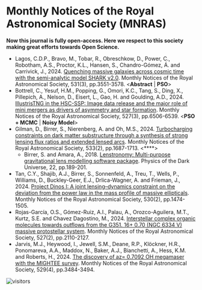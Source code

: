 # Monthly Notices of the Royal Astronomical Society (MNRAS)

**Now this journal is fully open-access. Here we respect to this society making great efforts towards Open Science.**

* Lagos, C.D.P., Bravo, M., Tobar, R., Obreschkow, D., Power, C., Robotham, A.S., Proctor, K.L., Hansen, S., Chandro-Gómez, Á. and Carrivick, J., 2024. [Quenching massive galaxies across cosmic time with the semi-analytic model SHARK v2.0](https://academic.oup.com/mnras/article-abstract/531/3/3551/7663578). Monthly Notices of the Royal Astronomical Society, 531(3), pp.3551-3578. <**Abstract** | **PSO**>
* Bottrell, C., Yesuf, H.M., Popping, G., Omori, K.C., Tang, S., Ding, X., Pillepich, A., Nelson, D., Eisert, L., Gao, H. and Goulding, A.D., 2024. [IllustrisTNG in the HSC-SSP: Image data release and the major role of mini mergers as drivers of asymmetry and star formation](https://academic.oup.com/mnras/article-abstract/527/3/6506/7286659). Monthly Notices of the Royal Astronomical Society, 527(3), pp.6506-6539. <**PSO + MCMC** | **Noisy Model**>
* Gilman, D., Birrer, S., Nierenberg, A. and Oh, M.S., 2024. [Turbocharging constraints on dark matter substructure through a synthesis of strong lensing flux ratios and extended lensed arcs](https://academic.oup.com/mnras/article-abstract/533/2/1687/7721636). Monthly Notices of the Royal Astronomical Society, 533(2), pp.1687-1713. <****>
  * Birrer, S. and Amara, A., 2018. [Lenstronomy: Multi-purpose gravitational lens modelling software package](https://www.sciencedirect.com/science/article/pii/S2212686418301869). Physics of the Dark Universe, 22, pp.189-201.
* Tan, C.Y., Shajib, A.J., Birrer, S., Sonnenfeld, A., Treu, T., Wells, P., Williams, D., Buckley-Geer, E.J., Drlica-Wagner, A. and Frieman, J., 2024. [Project Dinos I: A joint lensing–dynamics constraint on the deviation from the power law in the mass profile of massive ellipticals](https://academic.oup.com/mnras/article/530/2/1474/7636508). Monthly Notices of the Royal Astronomical Society, 530(2), pp.1474-1505.
* Rojas-García, O.S., Gómez-Ruiz, A.I., Palau, A., Orozco-Aguilera, M.T., Kurtz, S.E. and Chavez Dagostino, M., 2024. [Interstellar complex organic molecules towards outflows from the G351. 16+ 0.70 (NGC 6334 V) massive protostellar system](https://academic.oup.com/mnras/article/527/2/2110/7317704). Monthly Notices of the Royal Astronomical Society, 527(2), pp.2110-2127.
* Jarvis, M.J., Heywood, I., Jewell, S.M., Deane, R.P., Klöckner, H.R., Ponomareva, A.A., Maddox, N., Baker, A.J., Bianchetti, A., Hess, K.M. and Roberts, H., 2024. [The discovery of az= 0.7092 OH megamaser with the MIGHTEE survey](https://academic.oup.com/mnras/article-abstract/529/4/3484/7473713). Monthly Notices of the Royal Astronomical Society, 529(4), pp.3484-3494.

![visitors](https://visitor-badge.laobi.icu/badge?page_id=Evolutionary-Intelligence.DistributedEvolutionaryComputation)
